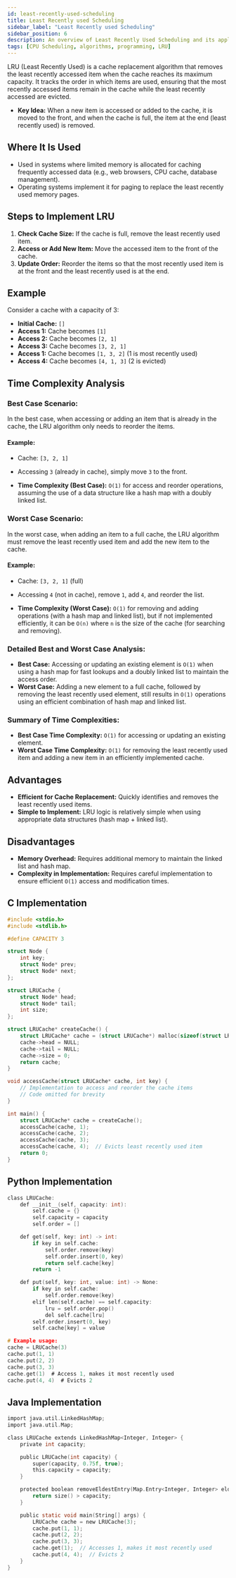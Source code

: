 ```yaml
---
id: least-recently-used-scheduling
title: Least Recently used Scheduling
sidebar_label: "Least Recently used Scheduling"
sidebar_position: 6
description: An overview of Least Recently Used Scheduling and its applications in programming.
tags: [CPU Scheduling, algorithms, programming, LRU]
---
```


LRU (Least Recently Used) is a cache replacement algorithm that removes the least recently accessed item when the cache reaches its maximum capacity. It tracks the order in which items are used, ensuring that the most recently accessed items remain in the cache while the least recently accessed are evicted.

- **Key Idea:** When a new item is accessed or added to the cache, it is moved to the front, and when the cache is full, the item at the end (least recently used) is removed.

## Where It Is Used
- Used in systems where limited memory is allocated for caching frequently accessed data (e.g., web browsers, CPU cache, database management).
- Operating systems implement it for paging to replace the least recently used memory pages.

## Steps to Implement LRU
1. **Check Cache Size:** If the cache is full, remove the least recently used item.
2. **Access or Add New Item:** Move the accessed item to the front of the cache.
3. **Update Order:** Reorder the items so that the most recently used item is at the front and the least recently used is at the end.

## Example

Consider a cache with a capacity of 3:
- **Initial Cache:** `[]`
- **Access 1:** Cache becomes `[1]`
- **Access 2:** Cache becomes `[2, 1]`
- **Access 3:** Cache becomes `[3, 2, 1]`
- **Access 1:** Cache becomes `[1, 3, 2]` (1 is most recently used)
- **Access 4:** Cache becomes `[4, 1, 3]` (2 is evicted)

## Time Complexity Analysis

### Best Case Scenario:
In the best case, when accessing or adding an item that is already in the cache, the LRU algorithm only needs to reorder the items.

#### Example:
- Cache: `[3, 2, 1]`
- Accessing `3` (already in cache), simply move `3` to the front.

- **Time Complexity (Best Case):** `O(1)` for access and reorder operations, assuming the use of a data structure like a hash map with a doubly linked list.

### Worst Case Scenario:
In the worst case, when adding an item to a full cache, the LRU algorithm must remove the least recently used item and add the new item to the cache.

#### Example:
- Cache: `[3, 2, 1]` (full)
- Accessing `4` (not in cache), remove `1`, add `4`, and reorder the list.

- **Time Complexity (Worst Case):** `O(1)` for removing and adding operations (with a hash map and linked list), but if not implemented efficiently, it can be `O(n)` where `n` is the size of the cache (for searching and removing).

### Detailed Best and Worst Case Analysis:
- **Best Case:** Accessing or updating an existing element is `O(1)` when using a hash map for fast lookups and a doubly linked list to maintain the access order.
- **Worst Case:** Adding a new element to a full cache, followed by removing the least recently used element, still results in `O(1)` operations using an efficient combination of hash map and linked list.

### Summary of Time Complexities:
- **Best Case Time Complexity:** `O(1)` for accessing or updating an existing element.
- **Worst Case Time Complexity:** `O(1)` for removing the least recently used item and adding a new item in an efficiently implemented cache.

## Advantages
- **Efficient for Cache Replacement:** Quickly identifies and removes the least recently used items.
- **Simple to Implement:** LRU logic is relatively simple when using appropriate data structures (hash map + linked list).

## Disadvantages
- **Memory Overhead:** Requires additional memory to maintain the linked list and hash map.
- **Complexity in Implementation:** Requires careful implementation to ensure efficient `O(1)` access and modification times.

## C Implementation

```c
#include <stdio.h>
#include <stdlib.h>

#define CAPACITY 3

struct Node {
    int key;
    struct Node* prev;
    struct Node* next;
};

struct LRUCache {
    struct Node* head;
    struct Node* tail;
    int size;
};

struct LRUCache* createCache() {
    struct LRUCache* cache = (struct LRUCache*) malloc(sizeof(struct LRUCache));
    cache->head = NULL;
    cache->tail = NULL;
    cache->size = 0;
    return cache;
}

void accessCache(struct LRUCache* cache, int key) {
    // Implementation to access and reorder the cache items
    // Code omitted for brevity
}

int main() {
    struct LRUCache* cache = createCache();
    accessCache(cache, 1);
    accessCache(cache, 2);
    accessCache(cache, 3);
    accessCache(cache, 4);  // Evicts least recently used item
    return 0;
}
```
## Python Implementation

```c
class LRUCache:
    def __init__(self, capacity: int):
        self.cache = {}
        self.capacity = capacity
        self.order = []

    def get(self, key: int) -> int:
        if key in self.cache:
            self.order.remove(key)
            self.order.insert(0, key)
            return self.cache[key]
        return -1

    def put(self, key: int, value: int) -> None:
        if key in self.cache:
            self.order.remove(key)
        elif len(self.cache) == self.capacity:
            lru = self.order.pop()
            del self.cache[lru]
        self.order.insert(0, key)
        self.cache[key] = value

# Example usage:
cache = LRUCache(3)
cache.put(1, 1)
cache.put(2, 2)
cache.put(3, 3)
cache.get(1)  # Access 1, makes it most recently used
cache.put(4, 4)  # Evicts 2

```
## Java Implementation

```c
import java.util.LinkedHashMap;
import java.util.Map;

class LRUCache extends LinkedHashMap<Integer, Integer> {
    private int capacity;

    public LRUCache(int capacity) {
        super(capacity, 0.75f, true);
        this.capacity = capacity;
    }

    protected boolean removeEldestEntry(Map.Entry<Integer, Integer> eldest) {
        return size() > capacity;
    }

    public static void main(String[] args) {
        LRUCache cache = new LRUCache(3);
        cache.put(1, 1);
        cache.put(2, 2);
        cache.put(3, 3);
        cache.get(1);  // Accesses 1, makes it most recently used
        cache.put(4, 4);  // Evicts 2
    }
}

```
